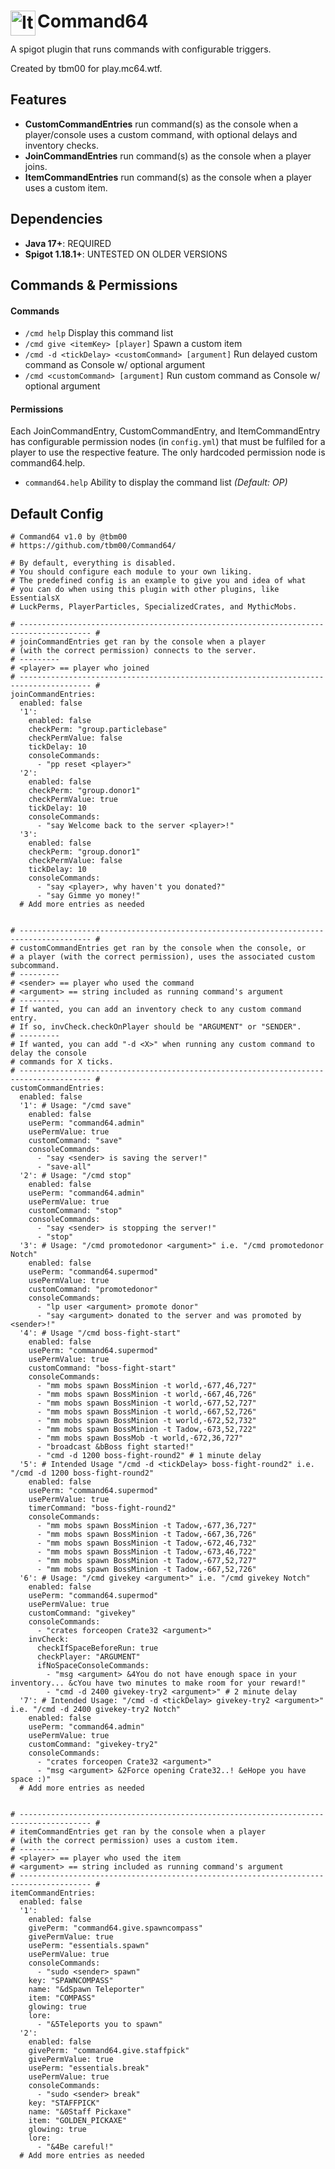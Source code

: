 # Command64 <img align="left" src="icon.png" alt="Item64 Icon" width="40"/>
A spigot plugin that runs commands with configurable triggers.

Created by tbm00 for play.mc64.wtf.

## Features
- **CustomCommandEntries** run command(s) as the console when a player/console uses a custom command, with optional delays and inventory checks.
- **JoinCommandEntries** run command(s) as the console when a player joins.
- **ItemCommandEntries** run command(s) as the console when a player uses a custom item.

## Dependencies
- **Java 17+**: REQUIRED
- **Spigot 1.18.1+**: UNTESTED ON OLDER VERSIONS

## Commands & Permissions
#### Commands
- `/cmd help` Display this command list
- `/cmd give <itemKey> [player]` Spawn a custom item
- `/cmd -d <tickDelay> <customCommand> [argument]` Run delayed custom command as Console w/ optional argument
- `/cmd <customCommand> [argument]` Run custom command as Console w/ optional argument
#### Permissions
Each JoinCommandEntry, CustomCommandEntry, and ItemCommandEntry has configurable permission nodes (in `config.yml`) that must be fulfiled for a player to use the respective feature. The only hardcoded permission node is command64.help.
- `command64.help` Ability to display the command list *(Default: OP)*

## Default Config
```
# Command64 v1.0 by @tbm00
# https://github.com/tbm00/Command64/

# By default, everything is disabled.
# You should configure each module to your own liking.
# The predefined config is an example to give you and idea of what
# you can do when using this plugin with other plugins, like EssentialsX
# LuckPerms, PlayerParticles, SpecializedCrates, and MythicMobs.

# -------------------------------------------------------------------------------------- #
# joinCommandEntries get ran by the console when a player 
# (with the correct permission) connects to the server.
# ---------
# <player> == player who joined
# -------------------------------------------------------------------------------------- #
joinCommandEntries:
  enabled: false
  '1':
    enabled: false
    checkPerm: "group.particlebase"
    checkPermValue: false
    tickDelay: 10
    consoleCommands:
      - "pp reset <player>"
  '2':
    enabled: false
    checkPerm: "group.donor1"
    checkPermValue: true
    tickDelay: 10
    consoleCommands:
      - "say Welcome back to the server <player>!"
  '3':
    enabled: false
    checkPerm: "group.donor1"
    checkPermValue: false
    tickDelay: 10
    consoleCommands:
      - "say <player>, why haven't you donated?"
      - "say Gimme yo money!"
  # Add more entries as needed


# -------------------------------------------------------------------------------------- #
# customCommandEntries get ran by the console when the console, or
# a player (with the correct permission), uses the associated custom subcommand.
# ---------
# <sender> == player who used the command
# <argument> == string included as running command's argument
# ---------
# If wanted, you can add an inventory check to any custom command entry.
# If so, invCheck.checkOnPlayer should be "ARGUMENT" or "SENDER".
# ---------
# If wanted, you can add "-d <X>" when running any custom command to delay the console
# commands for X ticks.
# -------------------------------------------------------------------------------------- #
customCommandEntries:
  enabled: false
  '1': # Usage: "/cmd save"
    enabled: false
    usePerm: "command64.admin"
    usePermValue: true
    customCommand: "save"
    consoleCommands:
      - "say <sender> is saving the server!"
      - "save-all"
  '2': # Usage: "/cmd stop"
    enabled: false
    usePerm: "command64.admin"
    usePermValue: true
    customCommand: "stop"
    consoleCommands:
      - "say <sender> is stopping the server!"
      - "stop"
  '3': # Usage: "/cmd promotedonor <argument>" i.e. "/cmd promotedonor Notch"
    enabled: false
    usePerm: "command64.supermod"
    usePermValue: true
    customCommand: "promotedonor"
    consoleCommands:
      - "lp user <argument> promote donor"
      - "say <argument> donated to the server and was promoted by <sender>!"
  '4': # Usage "/cmd boss-fight-start"
    enabled: false
    usePerm: "command64.supermod"
    usePermValue: true
    customCommand: "boss-fight-start"
    consoleCommands:
      - "mm mobs spawn BossMinion -t world,-677,46,727"
      - "mm mobs spawn BossMinion -t world,-667,46,726"
      - "mm mobs spawn BossMinion -t world,-677,52,727"
      - "mm mobs spawn BossMinion -t world,-667,52,726"
      - "mm mobs spawn BossMinion -t world,-672,52,732"
      - "mm mobs spawn BossMinion -t Tadow,-673,52,722"
      - "mm mobs spawn BossMob -t world,-672,36,727"
      - "broadcast &bBoss fight started!"
      - "cmd -d 1200 boss-fight-round2" # 1 minute delay
  '5': # Intended Usage "/cmd -d <tickDelay> boss-fight-round2" i.e. "/cmd -d 1200 boss-fight-round2"
    enabled: false
    usePerm: "command64.supermod"
    usePermValue: true
    timerCommand: "boss-fight-round2"
    consoleCommands:
      - "mm mobs spawn BossMinion -t Tadow,-677,36,727"
      - "mm mobs spawn BossMinion -t Tadow,-667,36,726"
      - "mm mobs spawn BossMinion -t Tadow,-672,46,732"
      - "mm mobs spawn BossMinion -t Tadow,-673,46,722"
      - "mm mobs spawn BossMinion -t Tadow,-677,52,727"
      - "mm mobs spawn BossMinion -t Tadow,-667,52,726"
  '6': # Usage: "/cmd givekey <argument>" i.e. "/cmd givekey Notch"
    enabled: false
    usePerm: "command64.supermod"
    usePermValue: true
    customCommand: "givekey"
    consoleCommands:
      - "crates forceopen Crate32 <argument>"
    invCheck:
      checkIfSpaceBeforeRun: true
      checkPlayer: "ARGUMENT"
      ifNoSpaceConsoleCommands:
        - "msg <argument> &4You do not have enough space in your inventory... &cYou have two minutes to make room for your reward!"
        - "cmd -d 2400 givekey-try2 <argument>" # 2 minute delay
  '7': # Intended Usage: "/cmd -d <tickDelay> givekey-try2 <argument>" i.e. "/cmd -d 2400 givekey-try2 Notch"
    enabled: false
    usePerm: "command64.admin"
    usePermValue: true
    customCommand: "givekey-try2"
    consoleCommands:
      - "crates forceopen Crate32 <argument>"
      - "msg <argument> &2Force opening Crate32..! &eHope you have space :)"
  # Add more entries as needed


# -------------------------------------------------------------------------------------- #
# itemCommandEntries get ran by the console when a player
# (with the correct permission) uses a custom item.
# ---------
# <player> == player who used the item
# <argument> == string included as running command's argument
# -------------------------------------------------------------------------------------- #
itemCommandEntries:
  enabled: false
  '1':
    enabled: false
    givePerm: "command64.give.spawncompass"
    givePermValue: true
    usePerm: "essentials.spawn"
    usePermValue: true
    consoleCommands:
      - "sudo <sender> spawn"
    key: "SPAWNCOMPASS"
    name: "&dSpawn Teleporter"
    item: "COMPASS"
    glowing: true
    lore:
      - "&5Teleports you to spawn"
  '2':
    enabled: false
    givePerm: "command64.give.staffpick"
    givePermValue: true
    usePerm: "essentials.break"
    usePermValue: true
    consoleCommands:
      - "sudo <sender> break"
    key: "STAFFPICK"
    name: "&0Staff Pickaxe"
    item: "GOLDEN_PICKAXE"
    glowing: true
    lore:
      - "&4Be careful!"
  # Add more entries as needed
```